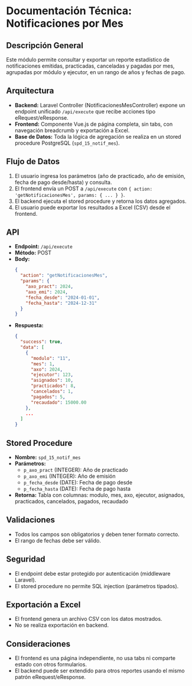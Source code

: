 # Documentación Técnica: Notificaciones por Mes

## Descripción General
Este módulo permite consultar y exportar un reporte estadístico de notificaciones emitidas, practicadas, canceladas y pagadas por mes, agrupadas por módulo y ejecutor, en un rango de años y fechas de pago.

## Arquitectura
- **Backend:** Laravel Controller (NotificacionesMesController) expone un endpoint unificado `/api/execute` que recibe acciones tipo eRequest/eResponse.
- **Frontend:** Componente Vue.js de página completa, sin tabs, con navegación breadcrumb y exportación a Excel.
- **Base de Datos:** Toda la lógica de agregación se realiza en un stored procedure PostgreSQL (`spd_15_notif_mes`).

## Flujo de Datos
1. El usuario ingresa los parámetros (año de practicado, año de emisión, fecha de pago desde/hasta) y consulta.
2. El frontend envía un POST a `/api/execute` con `{ action: 'getNotificacionesMes', params: { ... } }`.
3. El backend ejecuta el stored procedure y retorna los datos agregados.
4. El usuario puede exportar los resultados a Excel (CSV) desde el frontend.

## API
- **Endpoint:** `/api/execute`
- **Método:** POST
- **Body:**
  ```json
  {
    "action": "getNotificacionesMes",
    "params": {
      "axo_pract": 2024,
      "axo_emi": 2024,
      "fecha_desde": "2024-01-01",
      "fecha_hasta": "2024-12-31"
    }
  }
  ```
- **Respuesta:**
  ```json
  {
    "success": true,
    "data": [
      {
        "modulo": "11",
        "mes": 1,
        "axo": 2024,
        "ejecutor": 123,
        "asignados": 10,
        "practicados": 8,
        "cancelados": 1,
        "pagados": 5,
        "recaudado": 15000.00
      },
      ...
    ]
  }
  ```

## Stored Procedure
- **Nombre:** `spd_15_notif_mes`
- **Parámetros:**
  - `p_axo_pract` (INTEGER): Año de practicado
  - `p_axo_emi` (INTEGER): Año de emisión
  - `p_fecha_desde` (DATE): Fecha de pago desde
  - `p_fecha_hasta` (DATE): Fecha de pago hasta
- **Retorna:** Tabla con columnas: modulo, mes, axo, ejecutor, asignados, practicados, cancelados, pagados, recaudado

## Validaciones
- Todos los campos son obligatorios y deben tener formato correcto.
- El rango de fechas debe ser válido.

## Seguridad
- El endpoint debe estar protegido por autenticación (middleware Laravel).
- El stored procedure no permite SQL injection (parámetros tipados).

## Exportación a Excel
- El frontend genera un archivo CSV con los datos mostrados.
- No se realiza exportación en backend.

## Consideraciones
- El frontend es una página independiente, no usa tabs ni comparte estado con otros formularios.
- El backend puede ser extendido para otros reportes usando el mismo patrón eRequest/eResponse.
